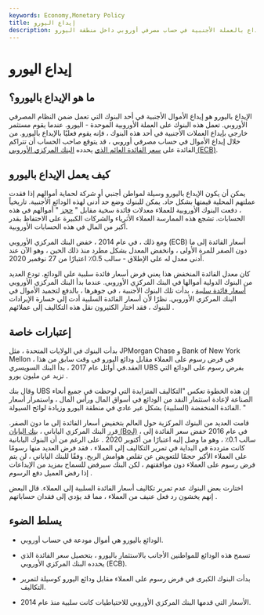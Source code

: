 ```yaml
---
keywords: Economy,Monetary Policy
title: إيداع اليورو
description: الإيداع باليورو هو إيداع بالعملة الأجنبية في حساب مصرفي أوروبي داخل منطقة اليورو.
---
```


# إيداع اليورو
## ما هو الإيداع باليورو؟

الإيداع باليورو هو إيداع الأموال الأجنبية في أحد البنوك التي تعمل ضمن النظام المصرفي الأوروبي. تعمل هذه البنوك على العملة الأوروبية الموحدة - اليورو. عندما يقوم مستثمر خارجي بإيداع العملات الأجنبية في أحد هذه البنوك ، فإنه يقوم فعليًا بالإيداع باليورو. من خلال إيداع الأموال في حساب مصرفي أوروبي ، قد يتوقع صاحب الحساب أن تتراكم الفائدة على [سعر الفائدة العائم الذي](/floatinginterestrate) يحدده [البنك المركزي الأوروبي (ECB)](/europeancentralbank).

## كيف يعمل الإيداع باليورو

يمكن أن يكون الإيداع باليورو وسيلة لمواطن أجنبي أو شركة لحماية أموالهم إذا فقدت عملتهم المحلية قيمتها بشكل حاد. يمكن للبنوك وضع حد أدنى لهذه الودائع الأجنبية. تاريخياً ، دفعت البنوك الأوروبية للعملاء معدلات فائدة سخية مقابل " [حجز](/parking) " أموالهم في هذه الحسابات. تشجع هذه الممارسة العملاء الأثرياء والشركات الكبيرة على الاحتفاظ بقدر أكبر من المال في هذه الحسابات الأوروبية.

ومع ذلك ، في عام 2014 ، خفض البنك المركزي الأوروبي (ECB) أسعار الفائدة إلى ما دون الصفر للمرة الأولى ، وانخفض المعدل بشكل مطرد منذ ذلك الحين ، وهو الآن عند أدنى معدل له على الإطلاق - سالب 0.5٪ اعتبارًا من 27 نوفمبر 2020.

كان معدل الفائدة المنخفض هذا يعني فرض أسعار فائدة سلبية على الودائع. تودع العديد من البنوك الدولية أموالها في البنك المركزي الأوروبي. عندما بدأ البنك المركزي الأوروبي [أسعار فائدة سلبية](/negative-interest-rate) ، بدأت تلك البنوك الأجنبية ، في جوهرها ، بالدفع لتجميد الأموال في البنك المركزي الأوروبي. نظرًا لأن أسعار الفائدة السلبية أدت إلى خسارة الإيرادات للبنوك ، فقد اختار الكثيرون نقل هذه التكاليف إلى عملائهم .

## إعتبارات خاصة

بدأت البنوك في الولايات المتحدة ، مثل JPMorgan Chase و Bank of New York Mellon ، في فرض رسوم على العملاء مقابل ودائع اليورو في وقت سابق من هذا العقد.في أوائل عام 2017 ، بدأ البنك السويسري UBS بفرض رسوم على الودائع التي تزيد عن مليون يورو .

وقال بنك UBS إن هذه الخطوة تعكس "التكاليف المتزايدة التي لوحظت في جميع أنحاء الصناعة لإعادة استثمار النقد من الودائع في أسواق المال ورأس المال ، واستمرار أسعار الفائدة المنخفضة (السلبية) بشكل غير عادي في منطقة اليورو وزيادة لوائح السيولة. "

قامت العديد من البنوك المركزية حول العالم بتخفيض أسعار الفائدة إلى ما دون الصفر. قرر البنك المركزي الياباني ، [بنك اليابان (BoJ)](/bankofjapan) ، في عام 2016 خفض سعر الفائدة إلى سالب 0.1٪ ، وهو ما وصل إليه اعتبارًا من أكتوبر 2020 . على الرغم من أن البنوك اليابانية كانت مترددة في البداية في تمرير التكاليف إلى العملاء ، فقد فرض العديد منها رسومًا على العملاء الأكبر حجمًا للتعويض عن تقلص هوامش الربح. وفقًا للبنك الياباني ، لن يتم فرض رسوم على العملاء دون موافقتهم ، لكن البنك سيرفض للسماح بمزيد من الإيداعات إذا رفض العميل دفع الرسوم .

اختارت بعض البنوك عدم تمرير تكاليف أسعار الفائدة السلبية إلى العملاء. قال البعض إنهم يخشون رد فعل عنيف من العملاء ، مما قد يؤدي إلى فقدان حساباتهم .

## يسلط الضوء

- الودائع باليورو هي أموال مودعة في حساب أوروبي.

- تسمح هذه الودائع للمواطنين الأجانب بالاستثمار باليورو ، بتحصيل سعر الفائدة الذي يحدده البنك المركزي الأوروبي (ECB).

- بدأت البنوك الكبرى في فرض رسوم على العملاء مقابل ودائع اليورو كوسيلة لتمرير التكاليف.

- الأسعار التي قدمها البنك المركزي الأوروبي للاحتياطيات كانت سلبية منذ عام 2014.

